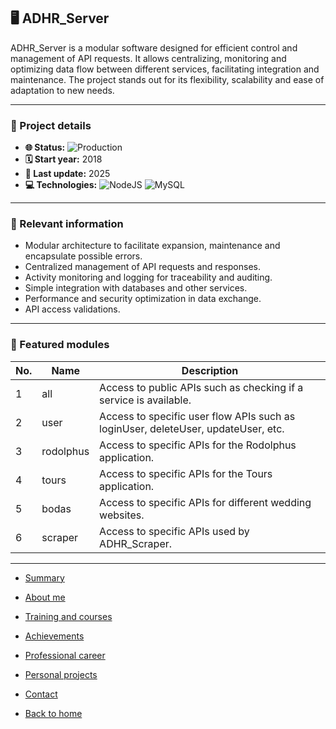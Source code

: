 ## 🖥️ ADHR_Server

ADHR_Server is a modular software designed for efficient control and management of API requests.
It allows centralizing, monitoring and optimizing data flow between different services, facilitating integration and maintenance.
The project stands out for its flexibility, scalability and ease of adaptation to new needs.

---

### 📝 Project details

- **🌐 Status:** ![Production](https://img.shields.io/badge/Production-blue)
- **🗓️ Start year:** 2018
- **🔄 Last update:** 2025
- **💻 Technologies:** ![NodeJS](https://img.shields.io/badge/Node.js-339933?logo=node.js&logoColor=white) ![MySQL](https://img.shields.io/badge/MySQL-4479A1?logo=mysql&logoColor=white)

---

### 📌 Relevant information

- Modular architecture to facilitate expansion, maintenance and encapsulate possible errors.
- Centralized management of API requests and responses.
- Activity monitoring and logging for traceability and auditing.
- Simple integration with databases and other services.
- Performance and security optimization in data exchange.
- API access validations.

---

### 🧩 Featured modules
| No. | Name      | Description                                                                       |
| --- | --------- | --------------------------------------------------------------------------------- |
| 1   | all       | Access to public APIs such as checking if a service is available.                 |
| 2   | user      | Access to specific user flow APIs such as loginUser, deleteUser, updateUser, etc. |
| 3   | rodolphus | Access to specific APIs for the Rodolphus application.                            |
| 4   | tours     | Access to specific APIs for the Tours application.                                |
| 5   | bodas     | Access to specific APIs for different wedding websites.                           |
| 6   | scraper   | Access to specific APIs used by ADHR_Scraper.                                     |

---

- [Summary](../summary.md)
- [About me](../about.md)
- [Training and courses](../training.md)
- [Achievements](../archivements.md)
- [Professional career](../professionalCareer.md)
- [Personal projects](../personalProjects.md)
- [Contact](../contact.md)

- [Back to home](/README.md)